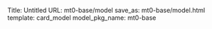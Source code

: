 Title: Untitled
URL: mt0-base/model
save_as: mt0-base/model.html
template: card_model
model_pkg_name: mt0-base

